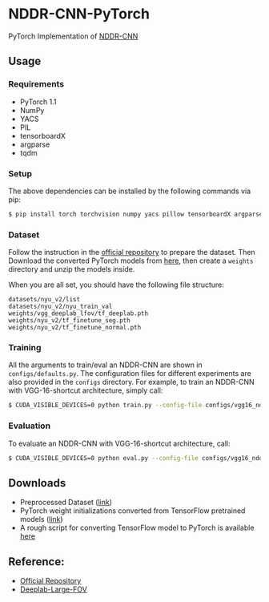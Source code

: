 # NDDR-CNN-PyTorch
PyTorch Implementation of [NDDR-CNN](https://arxiv.org/abs/1801.08297)

## Usage
### Requirements
- PyTorch 1.1
- NumPy
- YACS
- PIL
- tensorboardX
- argparse
- tqdm

### Setup
The above dependencies can be installed by the following commands via pip:
```sh
$ pip install torch torchvision numpy yacs pillow tensorboardX argparse tqdm
```

### Dataset
Follow the instruction in the [official repository](https://github.com/ethanygao/NDDR-CNN) to prepare the dataset.
Then Download the converted PyTorch models from [here](https://drive.google.com/file/d/19g28-QxraHQpWyMgS36Nbd8dEhPTGKK1/view?usp=sharing), then create a `weights` directory and unzip the models inside.

When you are all set, you should have the following file structure:
```
datasets/nyu_v2/list
datasets/nyu_v2/nyu_train_val
weights/vgg_deeplab_lfov/tf_deeplab.pth
weights/nyu_v2/tf_finetune_seg.pth
weights/nyu_v2/tf_finetune_normal.pth
```

### Training
All the arguments to train/eval an NDDR-CNN are shown in `configs/defaults.py`. The configuration files for different experiments are also provided in the `configs` directory. For example, to train an NDDR-CNN with VGG-16-shortcut architecture, simply call:

```sh
$ CUDA_VISIBLE_DEVICES=0 python train.py --config-file configs/vgg16_nddr_shortcut_sing.yaml
```

### Evaluation
To evaluate an NDDR-CNN with VGG-16-shortcut architecture, call:

```sh
$ CUDA_VISIBLE_DEVICES=0 python eval.py --config-file configs/vgg16_nddr_shortcut_sing.yaml
```

## Downloads
- Preprocessed Dataset ([link](https://www.dropbox.com/sh/e44jyh6ayuimigp/AADHlrCVnCDyTdDT9wDOy8cUa?dl=0))
- PyTorch weight initializations converted from TensorFlow pretrained models ([link](https://drive.google.com/file/d/19g28-QxraHQpWyMgS36Nbd8dEhPTGKK1/view?usp=sharing))
- A rough script for converting TensorFlow model to PyTorch is available [here](https://gist.github.com/bhpfelix/8001f2e2c4770655e23ad0c1900f1f15)

## Reference:
- [Official Repository](https://github.com/ethanygao/NDDR-CNN)
- [Deeplab-Large-FOV](https://github.com/CoinCheung/Deeplab-Large-FOV)

